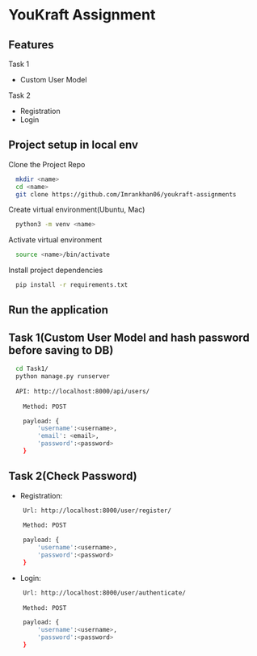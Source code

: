 
# YouKraft Assignment


## Features

Task 1
  - Custom User Model

Task 2
  - Registration
  - Login


## Project setup in local env

Clone the Project Repo

```bash
  mkdir <name>
  cd <name>
  git clone https://github.com/Imrankhan06/youkraft-assignments
```
Create virtual environment(Ubuntu, Mac)

```bash
  python3 -m venv <name>
```
Activate virtual environment
```bash
  source <name>/bin/activate
```
Install project dependencies
```bash
  pip install -r requirements.txt
```
## Run the application
## Task 1(Custom User Model and hash password before saving to DB)
```bash
  cd Task1/  
  python manage.py runserver
  
  API: http://localhost:8000/api/users/
	
	Method: POST

	payload: {
		'username':<username>,
		'email': <email>,
		'password':<password>
	}
```

## Task 2(Check Password)

* Registration:
```bash
    Url: http://localhost:8000/user/register/
	
	Method: POST

	payload: {
		'username':<username>,
		'password':<password>
	}
```
* Login:
```bash
    Url: http://localhost:8000/user/authenticate/
	
	Method: POST

	payload: {
		'username':<username>,
		'password':<password>		
	}

```
